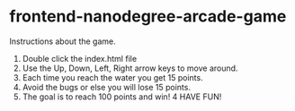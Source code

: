 frontend-nanodegree-arcade-game
===============================

Instructions about the game.

1. Double click the index.html file
2. Use the Up, Down, Left, Right arrow keys to move around.
3. Each time you reach the water you get 15 points.
3. Avoid the bugs or else you will lose 15 points.
4. The goal is to reach 100 points and win!
4 HAVE FUN!
